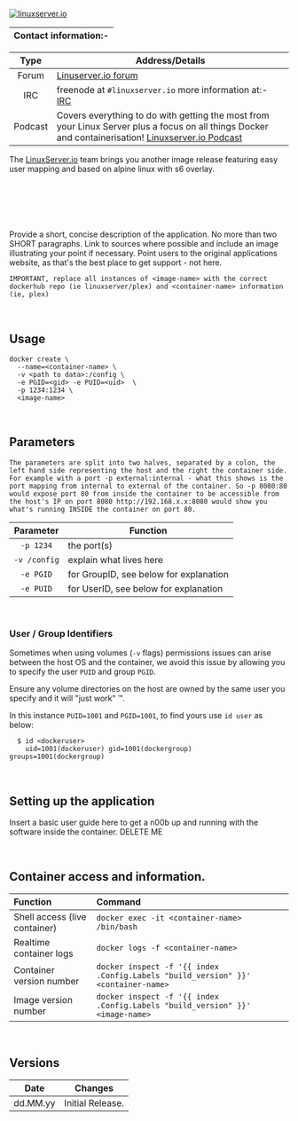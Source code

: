 [linuxserverurl]: https://linuxserver.io
[forumurl]: https://forum.linuxserver.io
[ircurl]: https://www.linuxserver.io/irc/
[podcasturl]: https://www.linuxserver.io/podcast/
[appurl]: www.example.com
[hub]: https://hub.docker.com/r/example/example/


[![linuxserver.io](https://raw.githubusercontent.com/linuxserver/docker-templates/master/linuxserver.io/img/linuxserver_medium.png?v=4&s=4000)][linuxserverurl]


| Contact information:- |
| :---: |

| Type | Address/Details | 
| :---: | --- |
| Forum | [Linuserver.io forum][forumurl] |
| IRC | freenode at `#linuxserver.io` more information at:- [IRC][ircurl]
| Podcast | Covers everything to do with getting the most from your Linux Server plus a focus on all things Docker and containerisation! [Linuxserver.io Podcast][podcasturl] |


The [LinuxServer.io][linuxserverurl] team brings you another image release featuring easy user mapping and based on alpine linux with s6 overlay.

&nbsp; 

# <image-name>

&nbsp; 

Provide a short, concise description of the application. No more than two SHORT paragraphs. Link to sources where possible and include an image illustrating your point if necessary. Point users to the original applications website, as that's the best place to get support - not here.

`IMPORTANT, replace all instances of <image-name> with the correct dockerhub repo (ie linuxserver/plex) and <container-name> information (ie, plex)`

&nbsp; 
## Usage

```
docker create \
  --name=<container-name> \
  -v <path to data>:/config \
  -e PGID=<gid> -e PUID=<uid>  \
  -p 1234:1234 \
  <image-name>
```

&nbsp; 
## Parameters

`The parameters are split into two halves, separated by a colon, the left hand side representing the host and the right the container side. 
For example with a port -p external:internal - what this shows is the port mapping from internal to external of the container.
So -p 8080:80 would expose port 80 from inside the container to be accessible from the host's IP on port 8080
http://192.168.x.x:8080 would show you what's running INSIDE the container on port 80.`



| Parameter | Function |
| :---: | --- |
| `-p 1234` | the port(s) |
| `-v /config` | explain what lives here |
| `-e PGID` | for GroupID, see below for explanation |
| `-e PUID` | for UserID, see below for explanation |

&nbsp; 
### User / Group Identifiers

Sometimes when using volumes (`-v` flags) permissions issues can arise between the host OS and the container, we avoid this issue by allowing you to specify the user `PUID` and group `PGID`.

Ensure any volume directories on the host are owned by the same user you specify and it will "just work" &trade;.

In this instance `PUID=1001` and `PGID=1001`, to find yours use `id user` as below:

```
  $ id <dockeruser>
    uid=1001(dockeruser) gid=1001(dockergroup) groups=1001(dockergroup)
```

&nbsp; 

## Setting up the application

Insert a basic user guide here to get a n00b up and running with the software inside the container. DELETE ME

&nbsp; 
## Container access and information.

| Function | Command |
| :--- | :--- |
| Shell access (live container) | `docker exec -it <container-name> /bin/bash` |
| Realtime container logs | `docker logs -f <container-name>` |
| Container version number | `docker inspect -f '{{ index .Config.Labels "build_version" }}' <container-name>` |
| Image version number |  `docker inspect -f '{{ index .Config.Labels "build_version" }}' <image-name>` |

&nbsp; 
## Versions

|  Date | Changes |
| :---: | --- |
| dd.MM.yy |  Initial Release. |

